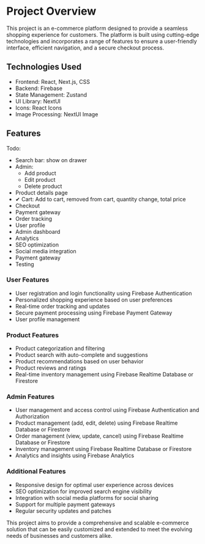 # Project Overview

This project is an e-commerce platform designed to provide a seamless shopping experience for customers. The platform is built using cutting-edge technologies and incorporates a range of features to ensure a user-friendly interface, efficient navigation, and a secure checkout process.

## Technologies Used

- Frontend: React, Next.js, CSS
- Backend: Firebase
- State Management: Zustand
- UI Library: NextUI
- Icons: React Icons
- Image Processing: NextUI Image

## Features

Todo:

- Search bar: show on drawer
- Admin:
  - Add product
  - Edit product
  - Delete product
- Product details page
- ✔ Cart: Add to cart, removed from cart, quantity change, total price
- Checkout
- Payment gateway
- Order tracking
- User profile
- Admin dashboard
- Analytics
- SEO optimization
- Social media integration
- Payment gateway
- Testing

### User Features

- User registration and login functionality using Firebase Authentication
- Personalized shopping experience based on user preferences
- Real-time order tracking and updates
- Secure payment processing using Firebase Payment Gateway
- User profile management

### Product Features

- Product categorization and filtering
- Product search with auto-complete and suggestions
- Product recommendations based on user behavior
- Product reviews and ratings
- Real-time inventory management using Firebase Realtime Database or Firestore

### Admin Features

- User management and access control using Firebase Authentication and Authorization
- Product management (add, edit, delete) using Firebase Realtime Database or Firestore
- Order management (view, update, cancel) using Firebase Realtime Database or Firestore
- Inventory management using Firebase Realtime Database or Firestore
- Analytics and insights using Firebase Analytics

### Additional Features

- Responsive design for optimal user experience across devices
- SEO optimization for improved search engine visibility
- Integration with social media platforms for social sharing
- Support for multiple payment gateways
- Regular security updates and patches

This project aims to provide a comprehensive and scalable e-commerce solution that can be easily customized and extended to meet the evolving needs of businesses and customers alike.
